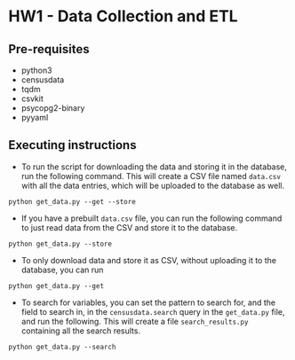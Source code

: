 # HW1 - Data Collection and ETL

## Pre-requisites

- python3
- censusdata
- tqdm
- csvkit
- psycopg2-binary
- pyyaml


## Executing instructions
- To run the script for downloading the data and storing it in the database, run the following command. 
This will create a CSV file named `data.csv` with all the data entries, which will be uploaded to the database as well.
```
python get_data.py --get --store
```

- If you have a prebuilt `data.csv` file, you can run the following command to just read data from the CSV and store 
it to the database. 
```
python get_data.py --store
```

- To only download data and store it as CSV, without uploading it to the database, you can run
```
python get_data.py --get
```

- To search for variables, you can set the pattern to search for, and the field to search in, in the `censusdata.search` 
query in the `get_data.py` file, and run the following. This will create a file `search_results.py` containing all the 
search results.
```
python get_data.py --search
```

 
